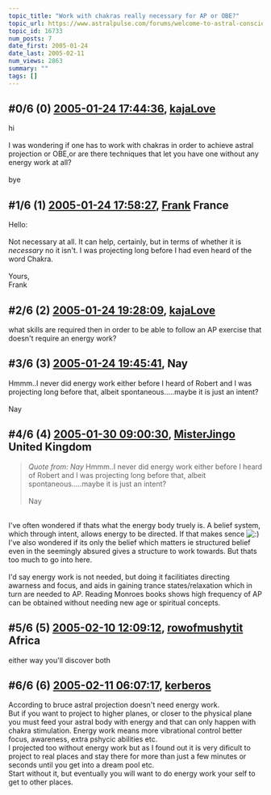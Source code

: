 ```yaml
---
topic_title: "Work with chakras really necessary for AP or OBE?"
topic_url: https://www.astralpulse.com/forums/welcome-to-astral-consciousness!/work-with-chakras-really-necessary-for-ap-or-obe
topic_id: 16733
num_posts: 7
date_first: 2005-01-24
date_last: 2005-02-11
num_views: 2863
summary: ""
tags: []
---
```


## \#0/6 (0) [2005-01-24 17:44:36](https://www.astralpulse.com/forums/index.php?msg=144696), [kajaLove](https://www.astralpulse.com/forums/profile/?u=6993)  ##
<section>
hi
<br>
<br>
I was wondering if one has to work with chakras in order to achieve astral projection or OBE,or are there techniques that let you have one without any energy work at all?
<br>
<br>
bye
</section>

## \#1/6 (1) [2005-01-24 17:58:27](https://www.astralpulse.com/forums/index.php?msg=144697), [Frank](https://www.astralpulse.com/forums/profile/?u=359) France ##
<section>
Hello:
<br>
<br>
Not necessary at all. It can help, certainly, but in terms of whether it is
<i>
 necessary
</i>
no it isn't. I was projecting long before I had even heard of the word Chakra.
<br>
<br>
Yours,
<br>
Frank
</section>

## \#2/6 (2) [2005-01-24 19:28:09](https://www.astralpulse.com/forums/index.php?msg=144724), [kajaLove](https://www.astralpulse.com/forums/profile/?u=6993)  ##
<section>
what skills are required then in order to be able to follow an AP exercise that doesn't require an energy work?
</section>

## \#3/6 (3) [2005-01-24 19:45:41](https://www.astralpulse.com/forums/index.php?msg=144733), Nay  ##
<section>
Hmmm..I never did energy work either before I heard of Robert and I was projecting long before that, albeit spontaneous.....maybe it is just an intent?
<br>
<br>
Nay
</section>

## \#4/6 (4) [2005-01-30 09:00:30](https://www.astralpulse.com/forums/index.php?msg=145847), [MisterJingo](https://www.astralpulse.com/forums/profile/?u=2548) United Kingdom ##
<section>
<blockquote class="bbc_standard_quote">
 <cite>
  Quote from: Nay
 </cite>
 Hmmm..I never did energy work either before I heard of Robert and I was projecting long before that, albeit spontaneous.....maybe it is just an intent?
 <br>
 <br>
 Nay
</blockquote>
<br>
I've often wondered if thats what the energy body truely is. A belief system, which through intent, allows energy to be directed. If that makes sence
<img alt=":)" class="smiley" src="https://www.astralpulse.com/forums/Smileys/fugue/smiley.png" title="Smiley"/>
<br>
I've also wondered if its only the belief which matters ie structured belief even in the seemingly absured gives a structure to work towards. But thats too much to go into here.
<br>
<br>
I'd say energy work is not needed, but doing it facilitiates directing awarness and focus, and aids in gaining trance states/relaxation which in turn are needed to AP. Reading Monroes books shows high frequency of AP can be obtained without needing new age or spiritual concepts.
<span class="bbc_size" style="font-size: 18px;">
</span>
<span class="bbc_size" style="font-size: 24px;">
</span>
</section>

## \#5/6 (5) [2005-02-10 12:09:12](https://www.astralpulse.com/forums/index.php?msg=148228), [rowofmushytit](https://www.astralpulse.com/forums/profile/?u=8336) Africa ##
<section>
either way you'll discover both
</section>

## \#6/6 (6) [2005-02-11 06:07:17](https://www.astralpulse.com/forums/index.php?msg=148348), [kerberos](https://www.astralpulse.com/forums/profile/?u=8315)  ##
<section>
According to bruce astral projection doesn't need energy work.
<br>
But if you want to project to higher planes, or closer to the physical plane you must feed your astral body with energy and that can only happen with chakra stimulation. Energy work means more vibrational control better focus, awareness, extra pshycic abilities etc.
<br>
I projected too without energy work but as I found out it is very dificult to project to real places and stay there for more than just a few minutes or seconds until you get into a dream pool etc.
<br>
Start without it, but eventually you will want to do energy work your self to get to other places.
</section>